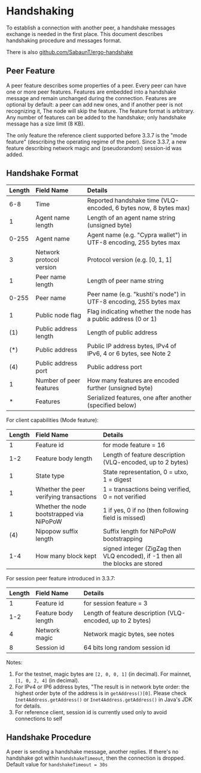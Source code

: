 Handshaking
===========


To establish a connection with another peer, a handshake messages exchange is needed in the first place. This document
describes handshaking procedure and messages format. 

There is also [github.com/SabaunT/ergo-handshake](https://github.com/SabaunT/ergo-handshake)

Peer Feature
------------

A peer feature describes some properties of a peer. Every peer can have one or more peer features. Features are embedded into a handshake message and remain unchanged during the connection. Features are optional by default: a peer can add new ones, and if another peer is not recognizing it, The node will skip the feature. The feature format is arbitrary. Any number of features can be added to the handshake; only handshake message has a size limit (8 KB).
 
The only feature the reference client supported before 3.3.7 is the "mode feature" (describing the operating regime of the peer). 
Since 3.3.7, a new feature describing network magic and (pseudorandom) session-id was added. 

Handshake Format
----------------

| Length         | Field Name                     | Details                                                      |
| :------------  | :----------------------------  | :-----------                                                 |
|6-8             | Time                           | Reported handshake time (VLQ-encoded, 6 bytes now, 8 bytes max)              |
|1               | Agent name length              | Length of an agent name string (unsigned byte) |
|0-255           | Agent name                     | Agent name (e.g. "Cypra wallet") in UTF-8 encoding, 255 bytes max |
|3               | Network protocol version       | Protocol version (e.g. [0, 1, 1]  |
|1               | Peer name length               | Length of peer name string       |      
|0-255           | Peer name                      | Peer name (e.g. "kushti's node") in UTF-8 encoding, 255 bytes max
|1               | Public node flag               | Flag indicating whether the node has a public address (0 or 1) |
|(1)             | Public address length          | Length of public address |
|(*)             | Public address                 | Public IP address bytes, IPv4 of IPv6, 4 or 6 bytes, see Note 2 |
|(4)             | Public address port            | Public address port | 
|1               | Number of peer features        | How many features are encoded further (unsigned byte) | 
|*               | Features                       | Serialized features, one after another (specified below) | 



For client capabilities (Mode feature):

| Length         | Field Name                                  | Details                       |                                
| :------------  | :-------------------------------------      | :-----------                  |  
|1               | Feature id                                  | for mode feature = 16         |    
|1-2               | Feature body length                         | Length of feature description (VLQ-encoded, up to 2 bytes)|
|1               | State type                                  | State representation, 0 = utxo, 1 = digest |
|1               | Whether the peer verifying transactions     | 1 = transactions being verified, 0 = not verified |                               
|1               | Whether the node bootstrapped via NiPoPoW   | 1 if yes, 0 if no (then following field is missed) |
|(4)             | Nipopow suffix length                       | Suffix length for NiPoPoW bootstrapping |      
|1-4               | How many block kept                         | signed integer (ZigZag then VLQ encoded), if -1 then all the blocks are stored |
 
For session peer feature introduced in 3.3.7:

| Length         | Field Name                                  | Details                       |                                
| :------------  | :-------------------------------------      | :-----------                  |  
|1               | Feature id                                  | for session feature = 3         |    
|1-2               | Feature body length                         | Length of feature description (VLQ-encoded, up to 2 bytes) |
|4               | Network magic                               | Network magic bytes, see notes |
|8               | Session id                                  | 64 bits long random session id |


Notes:

1. For the testnet, magic bytes are `[2, 0, 0, 1]` (in decimal). For mainnet, `[1, 0, 2, 4]` (in decimal).   
2. For IPv4 or IP6 address bytes, "The result is in network byte order: the highest order byte of the address is in 
`getAddress()[0]`. Please check `Inet4Address.getAddress()` or `Inet4Address.getAddress()` in Java's JDK for details.
3. For reference client, session id is currently used only to avoid connections to self

Handshake Procedure
-------------------

A peer is sending a handshake message, another replies. If there's no handshake got within `handshakeTimeout`, then the connection is dropped. Default value for `handshakeTimeout = 30s`